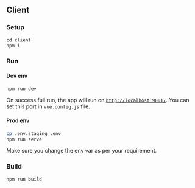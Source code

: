 ## Client

### Setup

```js
cd client
npm i
```

### Run

#### Dev env

```bash
npm run dev
```


On success full run, the app will run on [`http://localhost:9001/`](). You can set this port in   `vue.config.js` file.

#### Prod env

```bash
cp .env.staging .env
npm run serve
```

Make sure you change the env var as per your requirement.

### Build

```bash
npm run build
```
